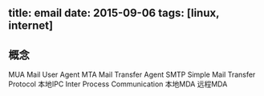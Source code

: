 title: email
date: 2015-09-06
tags: [linux, internet]
---
## 概念
MUA Mail User Agent
MTA Mail Transfer Agent
SMTP Simple Mail Transfer Protocol
本地IPC Inter Process Communication
本地MDA
远程MDA

